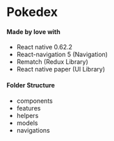 # Pokedex

#### Made by love with

- React native 0.62.2
- React-navigation 5 (Navigation)
- Rematch (Redux Library)
- React native paper (UI Library)

#### Folder Structure

- components
- features
- helpers
- models
- navigations
